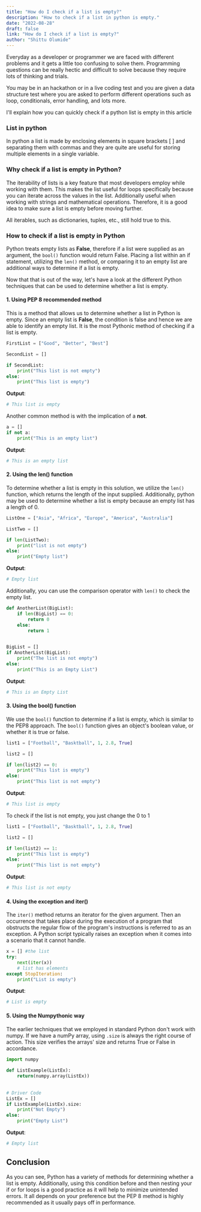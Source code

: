 ```yaml
---
title: "How do I check if a list is empty?"
description: "How to check if a list in python is empty."
date: "2022-08-28"
draft: false
link: "How do I check if a list is empty?"
author: "Shittu Olumide"
---
```


Everyday as a developer or programmer we are faced with different problems and it gets a little too confusing to solve them. Programming questions can be really hectic and difficult to solve because they require lots of thinking and trials. 

You may be in an hackathon or in a live coding test and you are given a data structure test where you are asked to perform different operations such as loop, conditionals, error handling, and lots more. 

I'll explain how you can quickly check if a python list is empty in this article


### List in python
In python a list is made by enclosing elements in square brackets [  ] and separating them with commas and they are quite are useful for storing multiple elements in a single variable.


### Why check if a list is empty in Python?
The iterability of lists is a key feature that most developers employ while working with them. This makes the list useful for loops specifically because you can iterate across the values in the list. Additionally useful when working with strings and mathematical operations. Therefore, it is a good idea to make sure a list is empty before moving further.

All iterables, such as dictionaries, tuples, etc., still hold true to this.

### How to check if a list is empty in Python
Python treats empty lists as **False**, therefore if a list were supplied as an argument, the `bool()` function would return False. Placing a list within an if statement, utilizing the `len()` method, or comparing it to an empty list are additional ways to determine if a list is empty.

Now that that is out of the way, let's have a look at the different Python techniques that can be used to determine whether a list is empty.


#### 1. Using PEP 8 recommended method
This is a method that allows us to determine whether a list in Python is empty. Since an empty list is **False**, the condition is false and hence we are able to identify an empty list. It is the most Pythonic method of checking if a list is empty. 

```python
FirstList = ["Good", "Better", "Best"]

SecondList = []

if SecondList:
    print("This list is not empty")
else:
    print("This list is empty")

```

**Output**:
```python
# This list is empty
```

Another common method is with the implication of a **not**.

```python
a = []
if not a:
    print("This is an empty list")

```

**Output**:
```python
# This is an empty list
```

#### 2. Using the len() function
To determine whether a list is empty in this solution, we utilize the `len()` function, which returns the length of the input supplied. Additionally, python may be used to determine whether a list is empty because an empty list has a length of 0.

```python
ListOne = ["Asia", "Africa", "Europe", "America", "Australia"]

ListTwo = []

if len(ListTwo):
    print("list is not empty")
else:
    print("Empty list")

```

**Output**:
```python
# Empty list
```

Additionally, you can use the comparison operator with `len()` to check the empty list.
```python
def AnotherList(BigList):
    if len(BigList) == 0:
        return 0
    else:
        return 1
 

BigList = []
if AnotherList(BigList):
    print("The list is not empty")
else:
    print("This is an Empty List")

```

**Output**:
```python
# This is an Empty List
```

#### 3. Using the bool() function
We use the `bool()` function to determine if a list is empty, which is similar to the PEP8 approach. The `bool()` function gives an object's boolean value, or whether it is true or false.

```python
list1 = ["Football", "Basktball", 1, 2.8, True]

list2 = []

if len(list2) == 0:
    print("This list is empty")
else:
    print("This list is not empty")

```
**Output**:
```python
# This list is empty
```
To check if the list is not empty, you just change the 0 to 1

```python
list1 = ["Football", "Basktball", 1, 2.8, True]

list2 = []

if len(list2) == 1:
    print("This list is empty")
else:
    print("This list is not empty")

```
**Output**:
```python
# This list is not empty
```

#### 4. Using the exception and iter()
The `iter()` method returns an iterator for the given argument. Then an occurrence that takes place during the execution of a program that obstructs the regular flow of the program's instructions is referred to as an exception. A Python script typically raises an exception when it comes into a scenario that it cannot handle.

```python
x = [] #the list
try:
    next(iter(x))
    # list has elements
except StopIteration:
    print("List is empty")

```

**Output**:
```python
# List is empty
```

#### 5. Using the Numpythonic way
The earlier techniques that we employed in standard Python don't work with numpy. If we have a numPy array, using `.size` is always the right course of action. This size verifies the arrays' size and returns True or False in accordance.

```python
import numpy
 
def ListExample(ListEx):
    return(numpy.array(ListEx))
 
 
# Driver Code
ListEx = []
if ListExample(ListEx).size:
    print("Not Empty")
else:
    print("Empty List")

```

**Output**:
```python
# Empty list
```

## Conclusion

As you can see, Python has a variety of methods for determining whether a list is empty. Additionally, using this condition before and then nesting your if or for loops is a good practice as it will help to minimize unintended errors. It all depends on your preference but the PEP 8 method is highly recommended as it usually pays off in performance.






